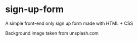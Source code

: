 # sign-up-form
A simple front-end only sign up form made with HTML + CSS 

Background image taken from unsplash.com
